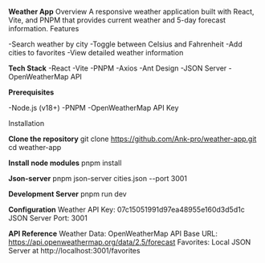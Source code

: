 **Weather App**
Overview
A responsive weather application built with React, Vite, and PNPM that provides current weather and 5-day forecast information.
Features

-Search weather by city
-Toggle between Celsius and Fahrenheit
-Add cities to favorites
-View detailed weather information

**Tech Stack**
-React
-Vite
-PNPM
-Axios
-Ant Design
-JSON Server
-OpenWeatherMap API

**Prerequisites**

-Node.js (v18+)
-PNPM
-OpenWeatherMap API Key

Installation

**Clone the repository**
git clone https://github.com/Ank-pro/weather-app.git
cd weather-app

**Install node modules**
pnpm install

**Json-server**
pnpm json-server cities.json --port 3001

**Development Server**
pnpm run dev

**Configuration**
Weather API Key: 07c15051991d97ea48955e160d3d5d1c
JSON Server Port: 3001

**API Reference**
Weather Data: OpenWeatherMap API
Base URL: https://api.openweathermap.org/data/2.5/forecast
Favorites: Local JSON Server at http://localhost:3001/favorites
